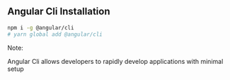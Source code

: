 ## Angular Cli Installation

```sh
npm i -g @angular/cli
# yarn global add @angular/cli
```

Note:

Angular Cli allows developers to rapidly develop applications with minimal setup